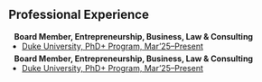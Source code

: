 ## Professional Experience

<h4 style="margin:0 10px 0;">Board Member, Entrepreneurship, Business, Law & Consulting</h4>

<ul style="margin:0 0 5px;">
  <li><a href="http://cvpr2023.thecvf.com/"><autocolor>Duke University, PhD+ Program, Mar’25–Present</autocolor></a></li>
</ul>

<h4 style="margin:0 10px 0;">Board Member, Entrepreneurship, Business, Law & Consulting</h4>

<ul style="margin:0 0 5px;">
  <li><a href="http://cvpr2023.thecvf.com/"><autocolor>Duke University, PhD+ Program, Mar’25–Present</autocolor></a></li>
</ul>
